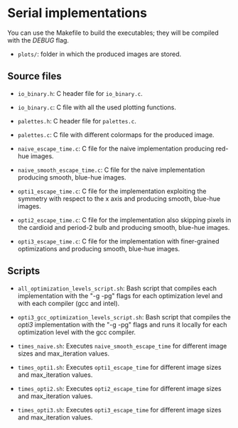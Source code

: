# Serial implementations

You can use the Makefile to build the executables; they will be compiled with the *DEBUG* flag.

- `plots/`: folder in which the produced images are stored.


## Source files
- `io_binary.h`: C header file for `io_binary.c`.
- `io_binary.c`: C file with all the used plotting functions.

- `palettes.h`: C header file for `palettes.c`.
- `palettes.c`: C file with different colormaps for the produced image.

- `naive_escape_time.c`: C file for the naive implementation producing red-hue images. 
- `naive_smooth_escape_time.c`: C file for the naive implementation producing smooth, blue-hue images. 
- `opti1_escape_time.c`: C file for the implementation exploiting the symmetry with respect to the x axis and producing smooth, blue-hue images.
- `opti2_escape_time.c`: C file for the implementation also skipping pixels in the cardioid and period-2 bulb and producing smooth, blue-hue images.
- `opti3_escape_time.c`: C file for the implementation with finer-grained optimizations and producing smooth, blue-hue images.


## Scripts
- `all_optimization_levels_script.sh`: Bash script that compiles each implementation with the "-g -pg" flags for each optimization level and with each compiler (gcc and intel).
- `opti3_gcc_optimization_levels_script.sh`: Bash script that compiles the *opti3* implementation with the "-g -pg" flags and runs it locally for each optimization level with the gcc compiler.

- `times_naive.sh`: Executes `naive_smooth_escape_time` for different image sizes and max_iteration values.
- `times_opti1.sh`: Executes `opti1_escape_time` for different image sizes and max_iteration values.
- `times_opti2.sh`: Executes `opti2_escape_time` for different image sizes and max_iteration values.
- `times_opti3.sh`: Executes `opti3_escape_time` for different image sizes and max_iteration values.
